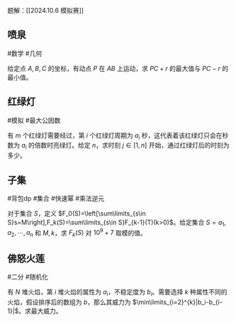 题解：[[2024.10.6 模拟赛]]

## 喷泉

#数学 #几何

给定点 $A,B,C$ 的坐标，有动点 $P$ 在 $AB$ 上运动，求 $PC+r$ 的最大值与 $PC-r$ 的最小值。

## 红绿灯

#模拟 #最大公因数 

有 $m$ 个红绿灯需要经过，第 $i$ 个红绿灯周期为 $a_i$ 秒，这代表着该红绿灯只会在秒数为 $a_i$ 的倍数时亮绿灯。给定 $n$，求时刻 $j\in [1,n]$ 开始，通过红绿灯后的时刻为多少。

## 子集

#背包dp #集合 #快速幂 #乘法逆元 

对于集合 $S$，定义 $F_0(S)=\left[\sum\limits_{s\in S}s=M\right],F_k(S)=\sum\limits_{s\in S}F_{k-1}(T)(k>0)$。给定集合 $S={a_1,a_2,\cdots,a_n}$ 和 $M,k$，求 $F_k(S)$ 对 $10^9+7$ 取模的值。

## 佛怒火莲

#二分 #随机化 

有 $N$ 堆火焰，第 $i$ 堆火焰的属性为 $a_i$，不稳定度为 $b_i$。需要选择 $k$ 种属性不同的火焰，假设排序后的数组为 $b$，那么其威力为 $\min\limits_{i=2}^{k}|b_i-b_{i-1}|$。求最大威力。